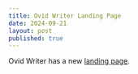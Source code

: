 ```yaml
---
title: Ovid Writer Landing Page
date: 2024-09-21
layout: post
published: true
---
```


Ovid Writer has a new [landing page](/ovid).
